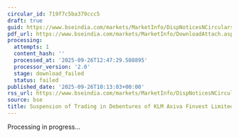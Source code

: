 ```yaml
---
circular_id: 719f7c5ba379ccc5
draft: true
guid: https://www.bseindia.com/markets/MarketInfo/DispNoticesNCirculars.aspx?Noticeid={9ECD7A11-4862-4E4E-904D-2E2D370E6D51}&noticeno=20250926-23&dt=09/26/2025&icount=23&totcount=50&flag=0
pdf_url: https://www.bseindia.com/markets/MarketInfo/DownloadAttach.aspx?id=20250926-23&attachedId=
processing:
  attempts: 1
  content_hash: ''
  processed_at: '2025-09-26T12:47:29.508895'
  processor_version: '2.0'
  stage: download_failed
  status: failed
published_date: '2025-09-26T10:13:03+00:00'
rss_url: https://www.bseindia.com/markets/MarketInfo/DispNoticesNCirculars.aspx?Noticeid={9ECD7A11-4862-4E4E-904D-2E2D370E6D51}&noticeno=20250926-23&dt=09/26/2025&icount=23&totcount=50&flag=0
source: bse
title: Suspension of Trading in Debentures of KLM Axiva Finvest Limited
---
```


Processing in progress...
